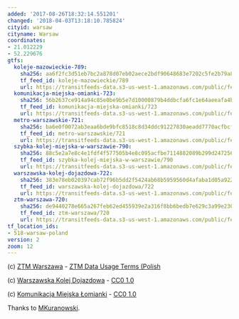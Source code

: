 ```yaml
---
added: '2017-08-26T18:32:14.551201'
changed: '2018-04-03T13:18:10.785824'
cityid: warsaw
cityname: Warsaw
coordinates:
- 21.012229
- 52.229676
gtfs:
  koleje-mazowieckie-789:
    sha256: aa6f2fc3d51eb7bc2a878d07eb02aece2bdf90648683e7202c5fe2b79a8f4a31
    tf_feed_id: koleje-mazowieckie/789
    url: https://transitfeeds-data.s3-us-west-1.amazonaws.com/public/feeds/koleje-mazowieckie/789/20170115/gtfs.zip
  komunikacja-miejska-omianki-723:
    sha256: 56b2637ce914a94c85e0be9b5e7d10000879b4ddbcfa6fc1e64aeeafa4bcc7b3
    tf_feed_id: komunikacja-miejska-omianki/723
    url: https://transitfeeds-data.s3-us-west-1.amazonaws.com/public/feeds/komunikacja-miejska-omianki/723/20180116/gtfs.zip
  metro-warszawskie-721:
    sha256: ba6e0f0072ab3eaa6bde9bfc8518c8d34ddc91227830aeadd7770acfbcfca4ed
    tf_feed_id: metro-warszawskie/721
    url: https://transitfeeds-data.s3-us-west-1.amazonaws.com/public/feeds/metro-warszawskie/721/20170906/gtfs.zip
  szybka-kolej-miejska-w-warszawie-790:
    sha256: 88c5e2a7e8c4e1fdf4f577505b4e8c095acfbe7114882089b299d247256eed00
    tf_feed_id: szybka-kolej-miejska-w-warszawie/790
    url: https://transitfeeds-data.s3-us-west-1.amazonaws.com/public/feeds/szybka-kolej-miejska-w-warszawie/790/20170115/gtfs.zip
  warszawska-kolej-dojazdowa-722:
    sha256: 383e78eb020397cab72f96b5dd2f5424ab68b5959560d4afaba1d05a922aeb2c
    tf_feed_id: warszawska-kolej-dojazdowa/722
    url: https://transitfeeds-data.s3-us-west-1.amazonaws.com/public/feeds/warszawska-kolej-dojazdowa/722/20170917/gtfs.zip
  ztm-warszawa-720:
    sha256: de9440278e665a267feb62ed455939e2a316f8bb6bedb7e629c3a99e2306ce72
    tf_feed_id: ztm-warszawa/720
    url: https://transitfeeds-data.s3-us-west-1.amazonaws.com/public/feeds/ztm-warszawa/720/20180401/gtfs.zip
tf_location_ids:
- 518-warsaw-poland
version: 2
zoom: 12
---
```


(c) [ZTM Warszawa](http://ztm.waw.pl/) - [ZTM Data Usage Terms (Polish](http://www.ztm.waw.pl/?c=628&l=1)

(c) [Warszawska Kolej Dojazdowa](http://wkd.com.pl/) - [CC0 1.0](http://creativecommons.org/publicdomain/zero/1.0/)

(c) [Komunikacja Miejska Łomianki](http://kmlomianki.info/) - [CC0 1.0](http://creativecommons.org/publicdomain/zero/1.0/)

Thanks to [MKuranowski](http://otp-pl.tk/feed/).
